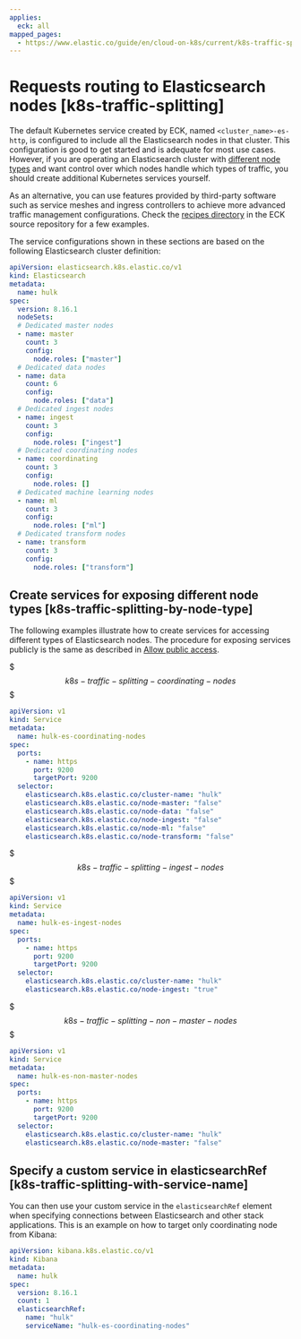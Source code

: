 ```yaml
---
applies:
  eck: all
mapped_pages:
  - https://www.elastic.co/guide/en/cloud-on-k8s/current/k8s-traffic-splitting.html
---
```


# Requests routing to Elasticsearch nodes [k8s-traffic-splitting]

The default Kubernetes service created by ECK, named `<cluster_name>-es-http`, is configured to include all the Elasticsearch nodes in that cluster. This configuration is good to get started and is adequate for most use cases. However, if you are operating an Elasticsearch cluster with [different node types](https://www.elastic.co/guide/en/elasticsearch/reference/current/modules-node.html) and want control over which nodes handle which types of traffic, you should create additional Kubernetes services yourself.

As an alternative, you can use features provided by third-party software such as service meshes and ingress controllers to achieve more advanced traffic management configurations. Check the [recipes directory](https://github.com/elastic/cloud-on-k8s/tree/2.16/config/recipes) in the ECK source repository for a few examples.

The service configurations shown in these sections are based on the following Elasticsearch cluster definition:

```yaml
apiVersion: elasticsearch.k8s.elastic.co/v1
kind: Elasticsearch
metadata:
  name: hulk
spec:
  version: 8.16.1
  nodeSets:
  # Dedicated master nodes
  - name: master
    count: 3
    config:
      node.roles: ["master"]
  # Dedicated data nodes
  - name: data
    count: 6
    config:
      node.roles: ["data"]
  # Dedicated ingest nodes
  - name: ingest
    count: 3
    config:
      node.roles: ["ingest"]
  # Dedicated coordinating nodes
  - name: coordinating
    count: 3
    config:
      node.roles: []
  # Dedicated machine learning nodes
  - name: ml
    count: 3
    config:
      node.roles: ["ml"]
  # Dedicated transform nodes
  - name: transform
    count: 3
    config:
      node.roles: ["transform"]
```


## Create services for exposing different node types [k8s-traffic-splitting-by-node-type]

The following examples illustrate how to create services for accessing different types of Elasticsearch nodes. The procedure for exposing services publicly is the same as described in [Allow public access](accessing-services.md#k8s-allow-public-access).

$$$k8s-traffic-splitting-coordinating-nodes$$$

```yaml
apiVersion: v1
kind: Service
metadata:
  name: hulk-es-coordinating-nodes
spec:
  ports:
    - name: https
      port: 9200
      targetPort: 9200
  selector:
    elasticsearch.k8s.elastic.co/cluster-name: "hulk"
    elasticsearch.k8s.elastic.co/node-master: "false"
    elasticsearch.k8s.elastic.co/node-data: "false"
    elasticsearch.k8s.elastic.co/node-ingest: "false"
    elasticsearch.k8s.elastic.co/node-ml: "false"
    elasticsearch.k8s.elastic.co/node-transform: "false"
```

$$$k8s-traffic-splitting-ingest-nodes$$$

```yaml
apiVersion: v1
kind: Service
metadata:
  name: hulk-es-ingest-nodes
spec:
  ports:
    - name: https
      port: 9200
      targetPort: 9200
  selector:
    elasticsearch.k8s.elastic.co/cluster-name: "hulk"
    elasticsearch.k8s.elastic.co/node-ingest: "true"
```

$$$k8s-traffic-splitting-non-master-nodes$$$

```yaml
apiVersion: v1
kind: Service
metadata:
  name: hulk-es-non-master-nodes
spec:
  ports:
    - name: https
      port: 9200
      targetPort: 9200
  selector:
    elasticsearch.k8s.elastic.co/cluster-name: "hulk"
    elasticsearch.k8s.elastic.co/node-master: "false"
```


## Specify a custom service in elasticsearchRef [k8s-traffic-splitting-with-service-name]

You can then use your custom service in the `elasticsearchRef` element when specifying connections between Elasticsearch and other stack applications. This is an example on how to target only coordinating node from Kibana:

```yaml
apiVersion: kibana.k8s.elastic.co/v1
kind: Kibana
metadata:
  name: hulk
spec:
  version: 8.16.1
  count: 1
  elasticsearchRef:
    name: "hulk"
    serviceName: "hulk-es-coordinating-nodes"
```

